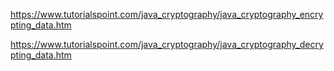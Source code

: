 https://www.tutorialspoint.com/java_cryptography/java_cryptography_encrypting_data.htm

https://www.tutorialspoint.com/java_cryptography/java_cryptography_decrypting_data.htm